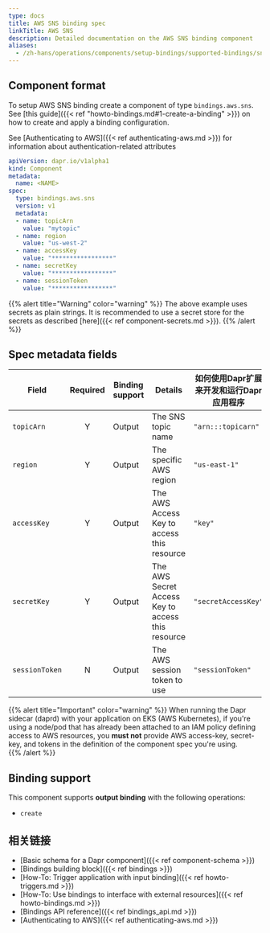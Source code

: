 ```yaml
---
type: docs
title: AWS SNS binding spec
linkTitle: AWS SNS
description: Detailed documentation on the AWS SNS binding component
aliases:
  - /zh-hans/operations/components/setup-bindings/supported-bindings/sns/
---
```


## Component format

To setup AWS SNS binding create a component of type `bindings.aws.sns`. See [this guide]({{< ref "howto-bindings.md#1-create-a-binding" >}}) on how to create and apply a binding configuration.

See [Authenticating to AWS]({{< ref authenticating-aws.md >}}) for information about authentication-related attributes

```yaml
apiVersion: dapr.io/v1alpha1
kind: Component
metadata:
  name: <NAME>
spec:
  type: bindings.aws.sns
  version: v1
  metadata:
  - name: topicArn
    value: "mytopic"
  - name: region
    value: "us-west-2"
  - name: accessKey
    value: "*****************"
  - name: secretKey
    value: "*****************"
  - name: sessionToken
    value: "*****************"
```

{{% alert title="Warning" color="warning" %}}
The above example uses secrets as plain strings. It is recommended to use a secret store for the secrets as described [here]({{< ref component-secrets.md >}}).
{{% /alert %}}

## Spec metadata fields

| Field          | Required | Binding support | Details                                           | 如何使用Dapr扩展来开发和运行Dapr应用程序 |
| -------------- | :------: | --------------- | ------------------------------------------------- | ------------------------ |
| `topicArn`     |     Y    | Output          | The SNS topic name                                | `"arn:::topicarn"`       |
| `region`       |     Y    | Output          | The specific AWS region                           | `"us-east-1"`            |
| `accessKey`    |     Y    | Output          | The AWS Access Key to access this resource        | `"key"`                  |
| `secretKey`    |     Y    | Output          | The AWS Secret Access Key to access this resource | `"secretAccessKey"`      |
| `sessionToken` |     N    | Output          | The AWS session token to use                      | `"sessionToken"`         |

{{% alert title="Important" color="warning" %}}
When running the Dapr sidecar (daprd) with your application on EKS (AWS Kubernetes), if you're using a node/pod that has already been attached to an IAM policy defining access to AWS resources, you **must not** provide AWS access-key, secret-key, and tokens in the definition of the component spec you're using.\
{{% /alert %}}

## Binding support

This component supports **output binding** with the following operations:

- `create`

## 相关链接

- [Basic schema for a Dapr component]({{< ref component-schema >}})
- [Bindings building block]({{< ref bindings >}})
- [How-To: Trigger application with input binding]({{< ref howto-triggers.md >}})
- [How-To: Use bindings to interface with external resources]({{< ref howto-bindings.md >}})
- [Bindings API reference]({{< ref bindings_api.md >}})
- [Authenticating to AWS]({{< ref authenticating-aws.md >}})
